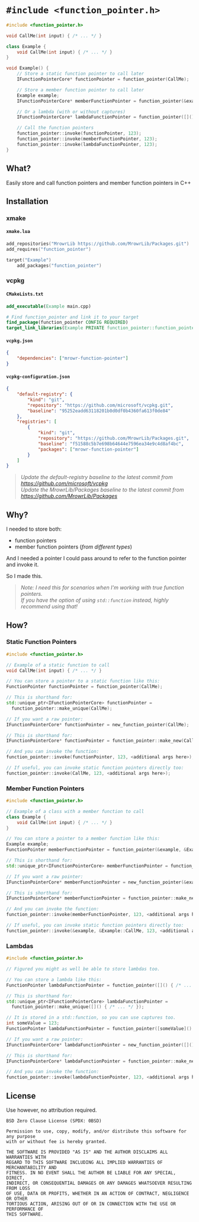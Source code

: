 # `#include <function_pointer.h>`

```cpp
#include <function_pointer.h>

void CallMe(int input) { /* ... */ }

class Example {
    void CallMe(int input) { /* ... */ }    
}

void Example() {
    // Store a static function pointer to call later
    IFunctionPointerCore* functionPointer = function_pointer(CallMe);

    // Store a member function pointer to call later
    Example example;
    IFunctionPointerCore* memberFunctionPointer = function_pointer(&example, &Example::CallMe);

    // Or a lambda (with or without captures)
    IFunctionPointerCore* lambdaFunctionPointer = function_pointer([]() { /* ... */ });

    // Call the function pointers
    function_pointer::invoke(functionPointer, 123);
    function_pointer::invoke(memberFunctionPointer, 123);
    function_pointer::invoke(lambdaFunctionPointer, 123);
}
```

## What?

Easily store and call function pointers and member function pointers in C++

## Installation

### xmake

#### `xmake.lua`

```lua
add_repositories("MrowrLib https://github.com/MrowrLib/Packages.git")
add_requires("function_pointer")

target("Example")
    add_packages("function_pointer")
```

### vcpkg

#### `CMakeLists.txt`

```cmake
add_executable(Example main.cpp)

# Find function_pointer and link it to your target
find_package(function_pointer CONFIG REQUIRED)
target_link_libraries(Example PRIVATE function_pointer::function_pointer)
```

#### `vcpkg.json`

```json
{
    "dependencies": ["mrowr-function-pointer"]
}
```

#### `vcpkg-configuration.json`

```json
{
    "default-registry": {
        "kind": "git",
        "repository": "https://github.com/microsoft/vcpkg.git",
        "baseline": "95252eadd63118201b0d0df0b4360fa613f0de84"
    },
    "registries": [
        {
            "kind": "git",
            "repository": "https://github.com/MrowrLib/Packages.git",
            "baseline": "f51588c5b7e698b64644e7596ea34e9c4d8af4bc",
            "packages": ["mrowr-function-pointer"]
        }
    ]
}
```

> _Update the default-registry baseline to the latest commit from https://github.com/microsoft/vcpkg_  
> _Update the MrowrLib/Packages baseline to the latest commit from https://github.com/MrowrLib/Packages_

## Why?

I needed to store both:
- function pointers
- member function pointers (_from different types_)

And I needed a pointer I could pass around to refer to the function pointer and invoke it.

So I made this.

> _Note: I need this for scenarios when I'm working with true function pointers._  
> _If you have the option of using `std::function` instead, highly recommend using that!_

## How?

### Static Function Pointers

```cpp
#include <function_pointer.h>

// Example of a static function to call
void CallMe(int input) { /* ... */ }

// You can store a pointer to a static function like this:
FunctionPointer functionPointer = function_pointer(CallMe);

// This is shorthand for:
std::unique_ptr<IFunctionPointerCore> functionPointer =
  function_pointer::make_unique(CallMe);

// If you want a raw pointer:
IFunctionPointerCore* functionPointer = new_function_pointer(CallMe);

// This is shorthand for:
IFunctionPointerCore* functionPointer = function_pointer::make_new(CallMe);

// And you can invoke the function:
function_pointer::invoke(functionPointer, 123, <additional args here>);

// If useful, you can invoke static function pointers directly too:
function_pointer::invoke(CallMe, 123, <additional args here>);
```

### Member Function Pointers

```cpp
#include <function_pointer.h>

// Example of a class with a member function to call
class Example {
    void CallMe(int input) { /* ... */ }    
}

// You can store a pointer to a member function like this:
Example example;
FunctionPointer memberFunctionPointer = function_pointer(&example, &Example::CallMe);

// This is shorthand for:
std::unique_ptr<IFunctionPointerCore> memberFunctionPointer = function_pointer::make_unique(&example, &Example::CallMe);

// If you want a raw pointer:
IFunctionPointerCore* memberFunctionPointer = new_function_pointer(&example, &Example::CallMe);

// This is shorthand for:
IFunctionPointerCore* memberFunctionPointer = function_pointer::make_new(&example, &Example::CallMe);

// And you can invoke the function:
function_pointer::invoke(memberFunctionPointer, 123, <additional args here>);

// If useful, you can invoke static function pointers directly too:
function_pointer::invoke(&example, &Example::CallMe, 123, <additional args here>);
```

### Lambdas

```cpp
#include <function_pointer.h>

// Figured you might as well be able to store lambdas too.

// You can store a lambda like this:
FunctionPointer lambdaFunctionPointer = function_pointer([]() { /* ... */ });

// This is shorthand for:
std::unique_ptr<IFunctionPointerCore> lambdaFunctionPointer =
  function_pointer::make_unique([]() { /* ... */ });

// It is stored in a std::function, so you can use captures too.
int someValue = 123;
FunctionPointer lambdaFunctionPointer = function_pointer([someValue]() { /* ... */ });

// If you want a raw pointer:
IFunctionPointerCore* lambdaFunctionPointer = new_function_pointer([]() { /* ... */ });

// This is shorthand for:
IFunctionPointerCore* lambdaFunctionPointer = function_pointer::make_new([]() { /* ... */ });

// And you can invoke the function:
function_pointer::invoke(lambdaFunctionPointer, 123, <additional args here>);
```

## License

Use however, no attribution required.

```
BSD Zero Clause License (SPDX: 0BSD)

Permission to use, copy, modify, and/or distribute this software for any purpose
with or without fee is hereby granted.

THE SOFTWARE IS PROVIDED "AS IS" AND THE AUTHOR DISCLAIMS ALL WARRANTIES WITH
REGARD TO THIS SOFTWARE INCLUDING ALL IMPLIED WARRANTIES OF MERCHANTABILITY AND
FITNESS. IN NO EVENT SHALL THE AUTHOR BE LIABLE FOR ANY SPECIAL, DIRECT,
INDIRECT, OR CONSEQUENTIAL DAMAGES OR ANY DAMAGES WHATSOEVER RESULTING FROM LOSS
OF USE, DATA OR PROFITS, WHETHER IN AN ACTION OF CONTRACT, NEGLIGENCE OR OTHER
TORTIOUS ACTION, ARISING OUT OF OR IN CONNECTION WITH THE USE OR PERFORMANCE OF
THIS SOFTWARE.
```
